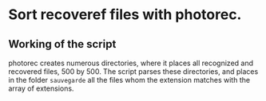 # Sort recoveref files with photorec.

## Working of the script

photorec creates numerous directories, where it places all recognized and recovered files, 500 by 500. The script parses these directories, and places in the folder ```sauvegarde``` all the files whom the extension matches with the array of extensions.
